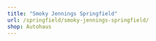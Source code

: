 ```yaml
---
title: "Smoky Jennings Springfield"
url: /springfield/smoky-jennings-springfield/
shop: Autohaus
---
```

